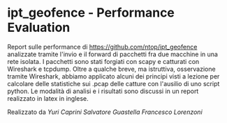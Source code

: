 # ipt_geofence - Performance Evaluation

Report sulle performance di https://github.com/ntop/ipt_geofence analizzate tramite l'invio e il forward di pacchetti fra due macchine in una rete isolata.
I pacchetti sono stati forgiati con scapy e catturati con Wireshark e tcpdump.
Oltre a qualche breve, ma istruttiva, osservazione tramite Wireshark, abbiamo applicato alcuni dei principi visti a lezione per calcolare delle statistiche sui .pcap delle catture con l'ausilio di uno script python.
Le modalità di analisi e i risultati sono discussi in un report realizzato in latex in inglese.


Realizzato da
_Yuri Caprini_
_Salvatore Guastella_
_Francesco Lorenzoni_
